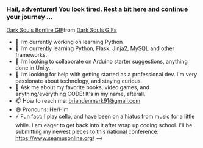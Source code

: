 ### Hail, adventurer! You look tired. Rest a bit here and continue your journey ...
<div class="tenor-gif-embed" data-postid="16368928" data-share-method="host" data-aspect-ratio="2.07792" data-width="100%"><a href="https://tenor.com/view/dark-souls-bonfire-rest-warm-gif-16368928">Dark Souls Bonfire GIF</a>from <a href="https://tenor.com/search/dark+souls-gifs">Dark Souls GIFs</a></div> <script type="text/javascript" async src="https://tenor.com/embed.js"></script>

- 🔭 I’m currently working on learning Python
- 🌱 I’m currently learning Python, Flask, Jinja2, MySQL and other frameworks.
- 👯 I’m looking to collaborate on Arduino starter suggestions, anything done in Unity.
- 🤔 I’m looking for help with getting started as a professional dev. I'm very passionate about technology, and staying curious.
- 💬 Ask me about my favorite books, video games, and anything/everything CODE! It's in my name, afterall.
- 📫 How to reach me: briandenmark91@gmail.com
- 😄 Pronouns: He/Him
- ⚡ Fun fact: I play cello, and have been on a hiatus from music for a little while. I am eager to get back into it after wrap up coding school. I'll be submitting my newest pieces to this national conference: https://www.seamusonline.org/
-->
